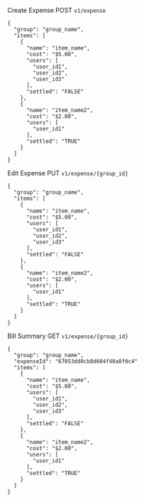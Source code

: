 Create Expense
POST
```v1/expense```
```
{
  "group": "group_name",
  "items": [
    {
      "name": "item_name",
      "cost": "$5.00",
      "users": [
        "user_id1",
        "user_id2",
        "user_id3"
      ],
      "settled": "FALSE"
    },
    {
      "name": "item_name2",
      "cost": "$2.00",
      "users": [
        "user_id1"
      ],
      "settled": "TRUE"
    }
  ]
}
```
Edit Expense
PUT
```v1/expense/{group_id}```
```
{
  "group": "group_name",
  "items": [
    {
      "name": "item_name",
      "cost": "$5.00",
      "users": [
        "user_id1",
        "user_id2",
        "user_id3"
      ],
      "settled": "FALSE"
    },
    {
      "name": "item_name2",
      "cost": "$2.00",
      "users": [
        "user_id1"
      ],
      "settled": "TRUE"
    }
  ]
}
```

Bill Summary
GET
```v1/expense/{group_id}```
```
{
  "group": "group_name",
  "expenseId": "67053dd0cb8d604f40a8f0c4"
  "items": [
    {
      "name": "item_name",
      "cost": "$5.00",
      "users": [
        "user_id1",
        "user_id2",
        "user_id3"
      ],
      "settled": "FALSE"
    },
    {
      "name": "item_name2",
      "cost": "$2.00",
      "users": [
        "user_id1"
      ],
      "settled": "TRUE"
    }
  ]
}
```
